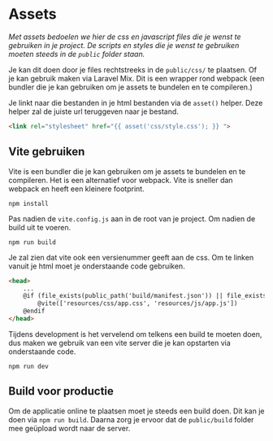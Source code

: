 # Assets 

*Met assets bedoelen we hier de css en javascript files die je wenst te gebruiken in je project. De scripts en styles die je wenst te gebruiken moeten steeds in de `public` folder staan.*

Je kan dit doen door je files rechtstreeks in de `public/css/` te plaatsen. Of je kan gebruik maken via Laravel Mix. Dit is een wrapper rond webpack (een bundler die je kan gebruiken om je assets te bundelen en te compileren.)

Je linkt naar die bestanden in je html bestanden via de `asset()` helper. Deze helper zal de juiste url teruggeven naar je bestand. 

``` html
<link rel="stylesheet" href="{{ asset('css/style.css'); }} ">
```

## Vite gebruiken

Vite is een bundler die je kan gebruiken om je assets te bundelen en te compileren. Het is een alternatief voor webpack. Vite is sneller dan webpack en heeft een kleinere footprint.

``` shell
npm install
```

Pas nadien de `vite.config.js` aan in de root van je project. Om nadien de build uit te voeren.

``` shell
npm run build
```

Je zal zien dat vite ook een versienummer geeft aan de css. Om te linken vanuit je html moet je onderstaande code gebruiken. 

``` html
<head>
    ...
    @if (file_exists(public_path('build/manifest.json')) || file_exists(public_path('hot')))
        @vite(['resources/css/app.css', 'resources/js/app.js'])
    @endif
</head>
```

Tijdens development is het vervelend om telkens een build te moeten doen, dus maken we gebruik van een vite server die je kan opstarten via onderstaande code.

``` shell
npm run dev
```

## Build voor productie

Om de applicatie online te plaatsen moet je steeds een build doen. Dit kan je doen via `npm run build`. Daarna zorg je ervoor dat de `public/build` folder mee geüpload wordt naar de server.
